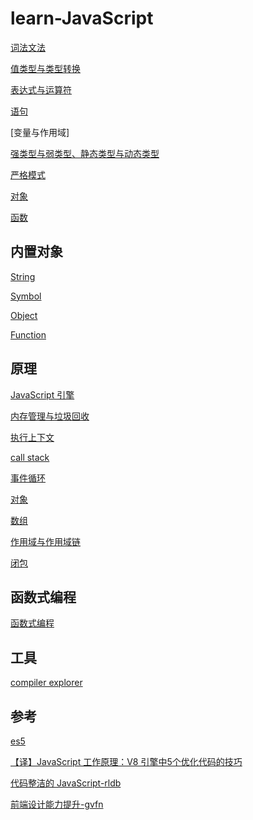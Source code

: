 # learn-JavaScript

[词法文法](./doc/词法文法.md)

[值类型与类型转换](./doc/值类型与类型转换.md)

[表达式与运算符](./doc/表达式与运算符.md)

[](./doc/运算符.md)

[语句](./doc/语句.md)

[变量与作用域]

[强类型与弱类型、静态类型与动态类型](./doc/强类型与弱类型、静态类型与动态类型.md)

[严格模式](./doc/严格模式.md)

[对象](./doc/对象.md)

[函数](./doc/函数.md)

## 内置对象

[String](./doc/String.md)

[Symbol](./doc/Symbol.md)

[Object](./doc/Object.md)

[Function](./doc/Function.md)


## 原理

[JavaScript 引擎](./doc/JavaScript引擎.md)

[内存管理与垃圾回收](./doc/内存管理与垃圾回收.md)

[执行上下文](./doc/执行上下文.md)

[call stack](./doc/callStack.md)

[事件循环](./doc/事件循环.md)

[对象](./doc/对象.md)

[数组](./doc/数组.md)

[作用域与作用域链]()

[闭包](./doc/闭包.md)



## 函数式编程

[函数式编程](./doc/函数式编程.md)


## 工具

[compiler explorer](https://godbolt.org/)

## 参考

[es5](https://es5.github.io/#x8.7es5)

[【译】JavaScript 工作原理：V8 引擎中5个优化代码的技巧](https://lyn-ho.github.io/posts/4d26265b/)

[代码整洁的 JavaScript-rldb](https://www.yuque.com/lpldplws/web/uc3snh?#)

[前端设计能力提升-gvfn](https://www.yuque.com/lpldplws/web/ugszzbc7q8hrpx4o?#)